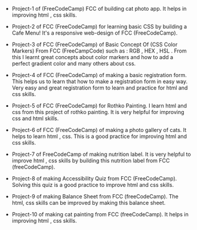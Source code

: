 - Project-1 of (FreeCodeCamp) FCC of building cat photo app. It helps in improving html , css skills.

- Project-2 of FCC (FreeCodeCamp) for learning basic CSS by building a Cafe Menu! It's a responsive web-design of FCC (FreeCodeCamp).

- Project-3 of FCC (FreeCodeCamp) of Basic Concept Of (CSS Color Markers) From FCC (FreeCampCode) such as : RGB , HEX , HSL . From this I learnt great concepts about color markers and how to add a perfect gradient color and many others about css.

- Project-4 of FCC (FreeCodeCamp) of making a basic registration form. This helps us to learn that how to make a registration form in easy way. Very easy and great registration form to learn and practice for html and css skills.

- Project-5 of FCC (FreeCodeCamp) for Rothko Painting. I learn html and css from this project of rothko painting. It is very helpful for improving css and html skills.

- Project-6 of FCC (FreeCodeCamp) of making a photo gallery of cats. It helps to learn html , css. This is a good practice for improving html and css skills.

- Project-7 of FreeCodeCamp of making nutrition label. It is very helpful to improve html , css skills by building this nutrition label from FCC (freeCodeCamp).

- Project-8 of making Accessibility Quiz from FCC (FreeCodeCamp). Solving this quiz is a good practice to improve html and css skills.

- Project-9 of making Balance Sheet from FCC (freeCodeCamp). The html, css skills can be improved by making this balance sheet.

- Project-10 of making cat painting from FCC (freeCodeCamp). It helps in improving html , css skills.
